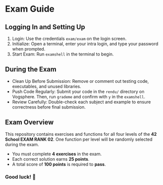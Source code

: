 # Exam Guide

## Logging In and Setting Up

1. Login: Use the credentials `exam/exam` on the login screen.
2. Initialize: Open a terminal, enter your intra login, and type your password when prompted.
3. Start Exam: Run `examshell` in the terminal to begin.

## During the Exam

- Clean Up Before Submission: Remove or comment out testing code, executables, and unused libraries.
- Push Code Regularly: Submit your code in the `rendu/` directory on Vogsphere. Then, run `grademe` and confirm with `y` in the `examshell`.
- Review Carefully: Double-check each subject and example to ensure correctness before final submission.

## Exam Overview

This repository contains exercises and functions for all four levels of the **42 School EXAM RANK 02**. One function per level will be randomly selected during the exam.

- You must complete **4 exercises** in the exam.
- Each correct solution earns **25 points**.
- A total score of **100 points** is required to **pass**.

### Good luck! 🚀







